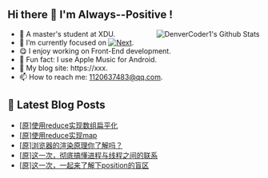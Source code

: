 ## Hi there 👋 I'm Always--Positive !
<div>
  <img alt="DenverCoder1's Github Stats" src="https://denvercoder1-github-readme-stats.vercel.app/api?username=qq1120637483&show_icons=true&count_private=true&theme=react&hide_border=true&hide_title=true&bg_color=1F222E&title_color=F85D7F&icon_color=F8D866" align= "right" />

- 🎒 A master's student at XDU. 
- 🔬 I’m currently focused on [![Next](https://img.shields.io/badge/-Next-brightgreen)](https://). 
- 😋 I enjoy working on Front-End development.
- 🎵 Fun fact: I use Apple Music for Android.
- 📝 My blog site: https://xxx.
- 📫 How to reach me:  1120637483@qq.com.
</div>  


## 📕 Latest Blog Posts

<!-- BLOG-POST-LIST:START -->
- [[原]使用reduce实现数组扁平化](https://blog.csdn.net/sinat_41696687/article/details/123589423)
- [[原]使用reduce实现map](https://blog.csdn.net/sinat_41696687/article/details/123542559)
- [[原]浏览器的渲染原理你了解吗？](https://blog.csdn.net/sinat_41696687/article/details/123472602)
- [[原]这一次，彻底搞懂进程与线程之间的联系](https://blog.csdn.net/sinat_41696687/article/details/123458338)
- [[原]这一次，一起来了解下position的盲区](https://blog.csdn.net/sinat_41696687/article/details/123447034)
<!-- BLOG-POST-LIST:END -->









